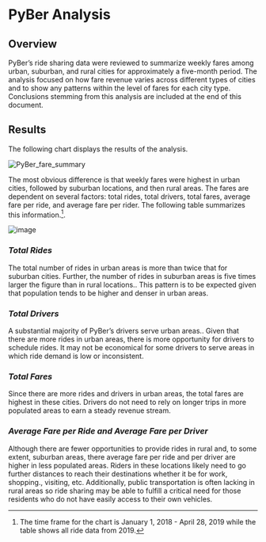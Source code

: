# PyBer Analysis
## Overview

PyBer’s ride sharing data were reviewed to summarize weekly fares among urban, suburban, and rural cities for approximately a five-month period.  The analysis focused on how fare revenue varies across different types of cities and to show any patterns within the level of fares for each city type.  Conclusions stemming from this analysis are included at the end of this document.

## Results

The following chart displays the results of the analysis.

![PyBer_fare_summary](https://user-images.githubusercontent.com/106293233/178095173-86d52b7c-4c15-4595-8076-e92353d4e032.png)

The most obvious difference is that weekly fares were highest in urban cities, followed by suburban locations, and then rural areas.  The fares are dependent on several factors: total rides, total drivers, total fares, average fare per ride, and average fare per rider.  The following table summarizes this information.[^1].

![image](https://user-images.githubusercontent.com/106293233/178095689-ec1e272c-641e-4993-ba49-f62f7b9e6ffa.png)

### _Total Rides_
The total number of rides in urban areas is more than twice that for suburban cities.  Further, the number of rides in suburban areas is five times larger the figure than in rural locations..  This pattern is to be expected given that population tends to be higher and denser in urban areas.
### _Total Drivers_
A substantial majority of PyBer’s drivers serve urban areas.. Given that there are more rides in urban areas, there is more opportunity for drivers to schedule rides.  It may not be economical for some drivers to serve areas in which ride demand is low or inconsistent.
### _Total Fares_
Since there are more rides and drivers in urban areas, the total fares are highest in these cities.  Drivers do not need to rely on longer trips in more populated areas to earn a steady revenue stream.
### _Average Fare per Ride and Average Fare per Driver_
Although there are fewer opportunities to provide rides in rural and, to some extent, suburban areas, there average fare per ride and per driver are higher in less populated areas.  Riders in these locations likely need to go further distances to reach their destinations whether it be for work, shopping., visiting, etc.  Additionally, public transportation is often lacking in rural areas so ride sharing may be able to fulfill a critical need for those residents who do not have easily access to their own vehicles.


[^1]: The time frame for the chart is January 1, 2018 - April 28, 2019 while the table shows all ride data from 2019.
